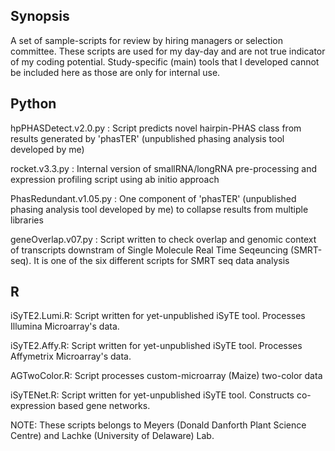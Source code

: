 ## Synopsis
A set of sample-scripts for review by hiring managers or selection committee. These scripts are used for my day-day and are not true indicator of my coding potential. Study-specific (main) tools that I developed cannot be included here as those are only for internal use.

## Python

hpPHASDetect.v2.0.py	: Script predicts novel hairpin-PHAS class from results generated by 'phasTER' (unpublished phasing analysis tool developed by me)

rocket.v3.3.py			: Internal version of smallRNA/longRNA pre-processing and expression profiling script using ab initio approach

PhasRedundant.v1.05.py	: One component of 'phasTER' (unpublished phasing analysis tool developed by me) to collapse results from multiple libraries

geneOverlap.v07.py		: Script written to check overlap and genomic context of transcripts downstram of Single Molecule Real Time Seqeuncing (SMRT-seq). It is one of the six different scripts for SMRT seq data analysis

## R

iSyTE2.Lumi.R: Script written for yet-unpublished iSyTE tool. Processes Illumina Microarray's data.

iSyTE2.Affy.R: Script written for yet-unpublished iSyTE tool. Processes Affymetrix Microarray's data.

AGTwoColor.R: Script processes custom-microarray (Maize) two-color data

iSyTENet.R: Script written for yet-unpublished iSyTE tool. Constructs co-expression based gene networks.

NOTE: These scripts belongs to Meyers (Donald Danforth Plant Science Centre) and Lachke (University of Delaware) Lab.


